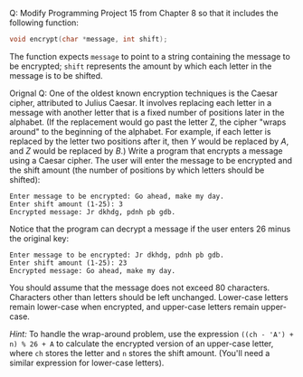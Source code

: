 Q: Modify Programming Project 15 from Chapter 8 so that it includes the
following function:

```c
void encrypt(char *message, int shift);
```

The function expects `message` to point to a string containing the message to be
encrypted; `shift` represents the amount by which each letter in the message is
to be shifted.

Orignal Q: One of the oldest known encryption techniques is the Caesar cipher,
attributed to Julius Caesar. It involves replacing each letter in a message with
another letter that is a fixed number of positions later in the alphabet. (If
the replacement would go past the letter Z, the cipher "wraps around" to the
beginning of the alphabet. For example, if each letter is replaced by the letter
two positions after it, then <em>Y</em> would be replaced by <em>A</em>, and
<em>Z</em> would be replaced by
<em>B</em>.) Write a program that encrypts a message using a Caesar cipher. The
user will enter the message to be encrypted and the shift amount (the number of
positions by which letters should be shifted):

```
Enter message to be encrypted: Go ahead, make my day.
Enter shift amount (1-25): 3
Encrypted message: Jr dkhdg, pdnh pb gdb.
```

Notice that the program can decrypt a message if the user enters 26 minus the
original key:

```
Enter message to be encrypted: Jr dkhdg, pdnh pb gdb.
Enter shift amount (1-25): 23
Encrypted message: Go ahead, make my day.
```

You should assume that the message does not exceed 80 characters. Characters
other than letters should be left unchanged. Lower-case letters remain
lower-case when encrypted, and upper-case letters remain upper-case.

<em>Hint:</em> To handle the wrap-around problem, use the expression
`((ch - 'A') + n) % 26 + A` to calculate the encrypted version of an upper-case
letter, where `ch` stores the letter and `n` stores the shift amount. (You'll
need a similar expression for lower-case letters).
